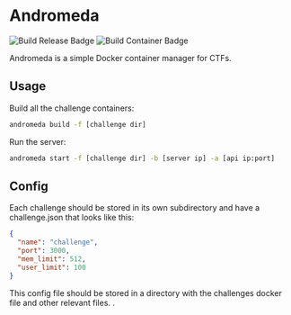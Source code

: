 # Andromeda

![Build Release Badge](https://github.com/ractf/andromeda/workflows/Build%20Release/badge.svg) ![Build Container Badge](https://github.com/ractf/andromeda/workflows/Build%20Container/badge.svg)

Andromeda is a simple Docker container manager for CTFs.

## Usage

Build all the challenge containers:

```bash
andromeda build -f [challenge dir]
```

Run the server:

```bash
andromeda start -f [challenge dir] -b [server ip] -a [api ip:port]
```

## Config

Each challenge should be stored in its own subdirectory and have a challenge.json that looks like this:

```json
{
  "name": "challenge",
  "port": 3000,
  "mem_limit": 512,
  "user_limit": 100
}
```

This config file should be stored in a directory with the challenges docker file and other relevant files.
.
